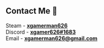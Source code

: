 <!-- <p align='center'>
  <img src='https://t4.ftcdn.net/jpg/03/21/35/09/360_F_321350919_CdWwHckzK4rMPsnErwQyagsyQH08aP2d.jpg'>
</p> -->

## Contact Me 📱
Steam - **[xgamerman626](https://steamcommunity.com/profiles/76561198208974225/)** <br>
Discord - **[xgamer626#1683](discord.com)**<br>
Email - **[xgamerman626@gmail.com](mailto:xgamerman626@gmail.com)** <br>
